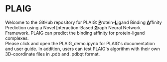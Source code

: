 # PLAIG
Welcome to the GitHub repository for PLAIG: <u>**P**</u>rotein-<u>**L**</u>igand Binding <u>**A**</u>ffinity Prediction using a Novel <u>**I**</u>nteraction-Based <u>**G**</u>raph Neural Network Framework. PLAIG can predict the binding affinity for protein-ligand complexes.<br>
Please click and open the PLAIG_demo.ipynb for PLAIG's documentation and user guide. In addition, users can test PLAIG's algorithm with their own 3D-coordinate files in .pdb and .pdbqt format.
